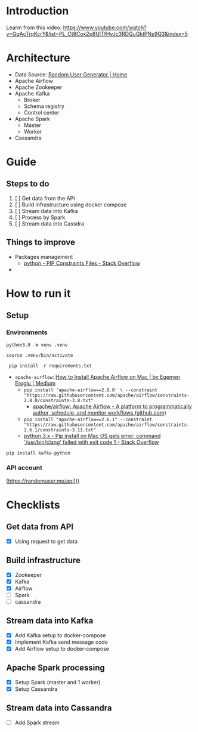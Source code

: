 # Introduction

Learm from this video:
https://www.youtube.com/watch?v=GqAcTrqKcrY&list=PL_Ct8Cox2p8UlTfHyJc3RDGuGktPNs9Q3&index=5

# Architecture

* Data Source: [Random User Generator | Home](https://randomuser.me/)
* Apache Airflow
* Apache Zookeeper
* Apache Kafka
  * Broker
  * Schema registry
  * Control center
* Apache Spark
  * Master
  * Worker
* Cassandra

# Guide

## Steps to do

1. [ ] Get data from the API
2. [ ] Build infrastructure using docker compose
3. [ ] Stream data into Kafka
4. [ ] Process by Spark
5. [ ] Stream data into Cassdra

## Things to improve

* Packages management
  * [python - PIP Constraints Files - Stack Overflow](https://stackoverflow.com/questions/34645821/pip-constraints-files)
* 

# How to run it

## Setup

### Environments

`python3.9 -m venv .venv `

`source .venv/bin/activate `

` pip install -r requirements.txt`

* `apache-airflow`: [How to Install Apache Airflow on Mac | by Egemen Eroglu | Medium](https://erogluegemen.medium.com/how-to-install-apache-airflow-on-mac-df9bd5cf1ff8)
  * `pip install 'apache-airflow==2.8.0' \ --constraint "https://raw.githubusercontent.com/apache/airflow/constraints-2.8.0/constraints-3.8.txt"`
    * [apache/airflow: Apache Airflow - A platform to programmatically author, schedule, and monitor workflows (github.com)](https://github.com/apache/airflow)
  * `pip install "apache-airflow==2.6.1" --constraint "https://raw.githubusercontent.com/apache/airflow/constraints-2.6.1/constraints-3.11.txt"`
  * [python 3.x - Pip install on Mac OS gets error: command &#39;/usr/bin/clang&#39; failed with exit code 1 - Stack Overflow](https://stackoverflow.com/questions/64881510/pip-install-on-mac-os-gets-error-command-usr-bin-clang-failed-with-exit-code)

`pip install kafka-python`

### API account

[https://randomuser.me/api]()

# Checklists

## Get data from API

* [X] Using request to get data

## Build infrastructure

* [X] Zookeeper
* [X] Kafka
* [X] Airflow
* [ ] Spark
* [ ] cassandra

## Stream data into Kafka

* [X] Add Kafka setup to docker-compose
* [X] Implement Kafka send message code
* [X] Add Airflow setup to docker-compose

## Apache Spark processing

* [X] Setup Spark (master and 1 worker)
* [X] Setup Cassandra

## Stream data into Cassandra

* [ ] Add Spark stream
